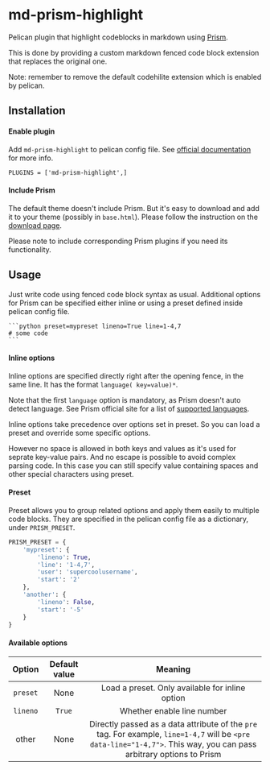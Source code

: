 # md-prism-highlight
Pelican plugin that highlight codeblocks in markdown using [Prism](http://prismjs.com/index.html).

This is done by providing a custom markdown fenced code block extension that replaces the original one.

Note: remember to remove the default codehilite extension which is enabled by pelican.

## Installation

#### Enable plugin
Add `md-prism-highlight` to pelican config file. See [official documentation](http://docs.getpelican.com/en/3.6.3/plugins.html#how-to-use-plugins) for more info.

```
PLUGINS = ['md-prism-highlight',]
```

#### Include Prism
The default theme doesn't include Prism. But it's easy to download and add it to your theme (possibly in `base.html`). Please follow the instruction on the [download page](http://prismjs.com/download.html).

Please note to include corresponding Prism plugins if you need its functionality.

## Usage
Just write code using fenced code block syntax as usual. Additional options for Prism can be specified either inline or using a preset defined inside pelican config file.

    ```python preset=mypreset lineno=True line=1-4,7
    # some code
    ```

#### Inline options
Inline options are specified directly right after the opening fence, in the same line. It has the format `language( key=value)*`.

Note that the first `language` option is mandatory, as Prism doesn't auto detect language. See Prism official site for a list of [supported languages](http://prismjs.com/index.html#languages-list).

Inline options take precedence over options set in preset. So you can load a preset and override some specific options.

However no space is allowed in both keys and values as it's used for seprate key-value pairs. And no escape is possible to avoid complex parsing code. In this case you can still specify value containing spaces and other special characters using preset.

#### Preset
Preset allows you to group related options and apply them easily to multiple code blocks. They are specified in the pelican config file as a dictionary, under `PRISM_PRESET`.

```python
PRISM_PRESET = {
    'mypreset': {
        'lineno': True,
        'line': '1-4,7',
        'user': 'supercoolusername',
        'start': '2'
    },
    'another': {
        'lineno': False,
        'start': '-5'
    }
}
```

#### Available options
| Option | Default value | Meaning |
|:---:|:---:|:---:|
| `preset` | None | Load a preset. Only available for inline option |
| `lineno` | `True` | Whether enable line number |
| other | None | Directly passed as a data attribute of the `pre` tag. For example, `line=1-4,7` will be `<pre data-line="1-4,7">`. This way, you can pass arbitrary options to Prism |